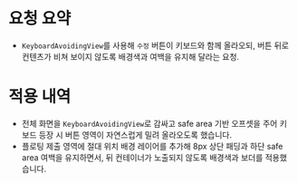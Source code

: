 # 요청 요약
- `KeyboardAvoidingView`를 사용해 `수정` 버튼이 키보드와 함께 올라오되, 버튼 뒤로 컨텐츠가 비쳐 보이지 않도록 배경색과 여백을 유지해 달라는 요청.

# 적용 내역
- 전체 화면을 `KeyboardAvoidingView`로 감싸고 safe area 기반 오프셋을 주어 키보드 등장 시 버튼 영역이 자연스럽게 밀려 올라오도록 했습니다.
- 플로팅 제출 영역에 절대 위치 배경 레이어를 추가해 8px 상단 패딩과 하단 safe area 여백을 유지하면서, 뒤 컨테이너가 노출되지 않도록 배경색과 보더를 적용했습니다.
